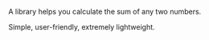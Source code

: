 A library helps you calculate the sum of any two numbers.

Simple, user-friendly, extremely lightweight.
